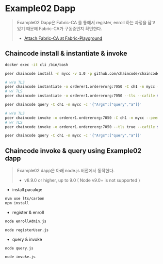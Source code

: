 # Example02 Dapp

> Example02 Dapp은 Fabric-CA 를 통해서 register, enroll 하는 과정을 담고있기 때문에 Fabric-CA가 구동중인지 확인한다.
>
> * [Attach Fabric-CA at Fabric-Playground](https://github.com/rtfmplz/fabric-playground/blob/master/README.md#attach-fabric-ca)

## Chaincode install & instantiate & invoke

```bash
docker exec -it cli /bin/bash
```

```bash
peer chaincode install -n mycc -v 1.0 -p github.com/chaincode/chaincode_example02/go/
```

```bash
# w/o TLS
peer chaincode instantiate -o orderer1.ordererorg:7050 -C ch1 -n mycc -v 1.0 -c '{"Args":["init","a", "100", "b","200"]}' -P "OR ('Org1MSP.member')"
# w/ TLS
peer chaincode instantiate -o orderer1.ordererorg:7050 --tls --cafile $ORDERER_ORG_TLSCACERTS -C ch1 -n mycc -v 1.0 -c '{"Args":["init","a", "100", "b","200"]}' -P "OR ('Org1MSP.member')"
```

```bash
peer chaincode query -C ch1 -n mycc -c '{"Args":["query","a"]}'
```

```bash
# w/o TLS
peer chaincode invoke -o orderer1.ordererorg:7050 -C ch1 -n mycc --peerAddresses peer1.org1:7051 --tlsRootCertFiles /opt/gopath/src/github.com/hyperledger/fabric/peer/crypto/peerOrganizations/org1/peers/peer1.org1/tls/ca.crt -c '{"Args":["invoke","a","b","10"]}'
# w/ TLS
peer chaincode invoke -o orderer1.ordererorg:7050 --tls true --cafile $ORDERER_ORG_TLSCACERTS -C ch1 -n mycc --peerAddresses peer1.org1:7051 --tlsRootCertFiles /opt/gopath/src/github.com/hyperledger/fabric/peer/crypto/peerOrganizations/org1/peers/peer1.org1/tls/ca.crt -c '{"Args":["invoke","a","b","10"]}'
```

```bash
peer chaincode query -C ch1 -n mycc -c '{"Args":["query","a"]}'
```

## Chaincode invoke & query using Example02 dapp

> Example02 dapp은 아래 node.js 버전에서 동작한다.
>
> * v8.9.0 or higher, up to 9.0 ( Node v9.0+ is not supported )

* install pacakge

```bash
nvm use lts/carbon
npm install
```

* register & enroll

```bash
node enrollAdmin.js
```

```bash
node registerUser.js
```

* query & invoke

```bash
node query.js
```

```bash
node invoke.js
```